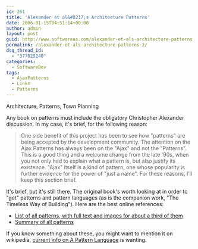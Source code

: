 ```yaml
---
id: 261
title: 'Alexander et al&#8217;s Architecture Patterns'
date: 2006-01-15T04:51:14+00:00
author: admin
layout: post
guid: http://www.softwareas.com/alexander-et-als-architecture-patterns
permalink: /alexander-et-als-architecture-patterns-2/
dsq_thread_id:
  - "377025240"
categories:
  - SoftwareDev
tags:
  - AjaxPatterns
  - Links
  - Patterns
---
```

Architecture, Patterns, Town Planning

Any book on patterns must include the obligatory Christopher Alexander discussion. In my case, it's brief, for the following reason:
<blockquote>
One side benefit of this project has been to see how "patterns" are being accepted by the development community. The attention on the Ajax Patterns has always been on the "Ajax" and not the "Patterns". This is a good thing and a welcome change from the late '90s, when you not only had to explain what a pattern is, but also justify its existence. "Ajax" itself is a kind of pattern, one whose popularity is further evidence for the power of "just a name". For these reasons, I'll keep this section brief.
</blockquote>

It's brief, but it's still there. The original book's worth looking at in order to "get" patterns and pattern languages (as is the companion work, "The Timeless Way of Building"). Here are the best online references:

* [List of all patterns, with full text and images for about a third of them](http://www.uni-weimar.de/architektur/InfAR/lehre/Entwurf/Patterns/patterns.html)
* [Summary of all patterns](http://www.tipus.uniroma3.it/DCaad/CAAD-04/pattern/p60.htm)

If you know something about these, you might want to mention it on wikipedia, [current info on A Pattern Language](http://en.wikipedia.org/wiki/A_Pattern_Language) is wanting.<!--25d4ec97ed3a79ceff201bb63aa182ed-->